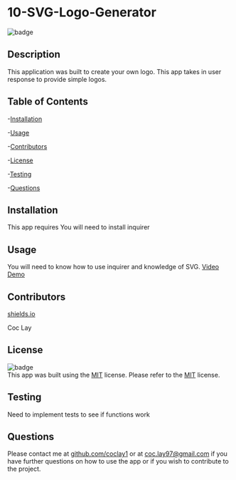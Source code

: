 # 10-SVG-Logo-Generator

  ![badge](https://img.shields.io/badge/License-MIT-orange)
  <br />

  ## Description
  This application was built to create your own logo. This app takes in user response to provide simple logos. 

  ## Table of Contents
  -[Installation](#installation)

  -[Usage](#usage)

  -[Contributors](#contributors)
  
  -[License](#license)

  -[Testing](#testing)

  -[Questions](#questions)

  ## Installation
  This app requires You will need to install inquirer

  ## Usage
  You will need to know how to use inquirer and knowledge of SVG. [Video Demo](./Untitled_%20Apr%2017%2C%202023%206_30%20PM.webm)

  ## Contributors
  [shields.io](https://shields.io/)
  
  Coc Lay

  ## License
  ![badge](https://img.shields.io/badge/License-MIT-orange)
  <br />
  This app was built using the [MIT](https://choosealicense.com/licenses/mit/) license. Please refer to the [MIT](https://choosealicense.com/licenses/mit/) license.

  ## Testing
  Need to implement tests to see if functions work

  ## Questions
  Please contact me at [github.com/coclay1](https://github.com/coclay1) or at [coc.lay97@gmail.com](coc.lay97@gmail.com) 
  if you have further questions on how to use the app or if you wish to contribute to the project.
